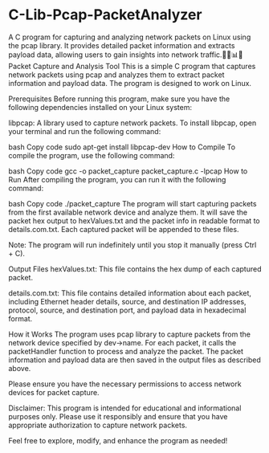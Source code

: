 # C-Lib-Pcap-PacketAnalyzer
A C program for capturing and analyzing network packets on Linux using the pcap library. It provides detailed packet information and extracts payload data, allowing users to gain insights into network traffic.🕵️‍♂️📊📡
Packet Capture and Analysis Tool
This is a simple C program that captures network packets using pcap and analyzes them to extract packet information and payload data. The program is designed to work on Linux.

Prerequisites
Before running this program, make sure you have the following dependencies installed on your Linux system:

libpcap: A library used to capture network packets.
To install libpcap, open your terminal and run the following command:

bash
Copy code
sudo apt-get install libpcap-dev
How to Compile
To compile the program, use the following command:

bash
Copy code
gcc -o packet_capture packet_capture.c -lpcap
How to Run
After compiling the program, you can run it with the following command:

bash
Copy code
./packet_capture
The program will start capturing packets from the first available network device and analyze them. It will save the packet hex output to hexValues.txt and the packet info in readable format to details.com.txt. Each captured packet will be appended to these files.

Note: The program will run indefinitely until you stop it manually (press Ctrl + C).

Output Files
hexValues.txt: This file contains the hex dump of each captured packet.

details.com.txt: This file contains detailed information about each packet, including Ethernet header details, source, and destination IP addresses, protocol, source, and destination port, and payload data in hexadecimal format.

How it Works
The program uses pcap library to capture packets from the network device specified by dev->name. For each packet, it calls the packetHandler function to process and analyze the packet. The packet information and payload data are then saved in the output files as described above.

Please ensure you have the necessary permissions to access network devices for packet capture.

Disclaimer: This program is intended for educational and informational purposes only. Please use it responsibly and ensure that you have appropriate authorization to capture network packets.

Feel free to explore, modify, and enhance the program as needed!
